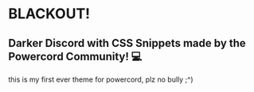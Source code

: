 # BLACKOUT!

## Darker Discord with CSS Snippets made by the Powercord Community! 💻



this is my first ever theme for powercord, plz no bully ;^)
